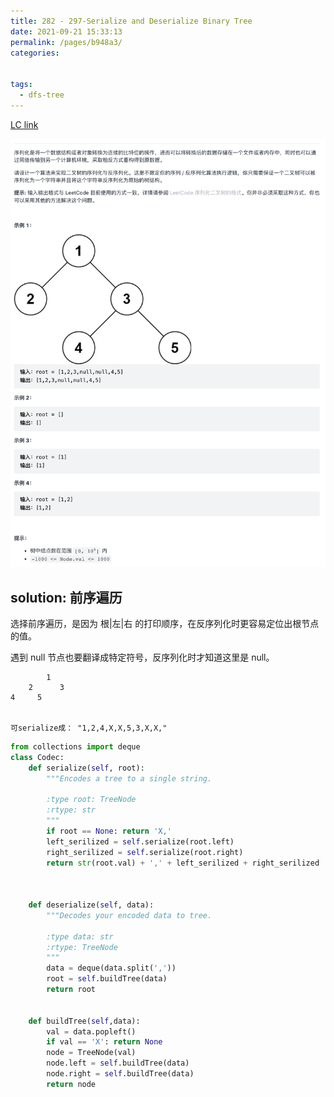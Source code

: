 ```yaml
---
title: 282 - 297-Serialize and Deserialize Binary Tree
date: 2021-09-21 15:33:13
permalink: /pages/b948a3/
categories:
  

tags:
  - dfs-tree
---
```

[LC link](https://leetcode.com/problems/serialize-and-deserialize-binary-tree/)

![](https://raw.githubusercontent.com/emmableu/image/master/297-0.png)


## solution: 前序遍历
选择前序遍历，是因为 根|左|右 的打印顺序，在反序列化时更容易定位出根节点的值。

遇到 null 节点也要翻译成特定符号，反序列化时才知道这里是 null。

```
		1
    2      3
4     5


可serialize成： "1,2,4,X,X,5,3,X,X,"
```


```python
from collections import deque
class Codec:
    def serialize(self, root):
        """Encodes a tree to a single string.
        
        :type root: TreeNode
        :rtype: str
        """
        if root == None: return 'X,'
        left_serilized = self.serialize(root.left)
        right_serilized = self.serialize(root.right)
        return str(root.val) + ',' + left_serilized + right_serilized

        

    def deserialize(self, data):
        """Decodes your encoded data to tree.
        
        :type data: str
        :rtype: TreeNode
        """
        data = deque(data.split(','))
        root = self.buildTree(data)
        return root 

    
    def buildTree(self,data):
        val = data.popleft()
        if val == 'X': return None
        node = TreeNode(val)
        node.left = self.buildTree(data)
        node.right = self.buildTree(data)
        return node
```
